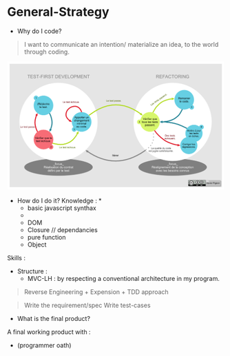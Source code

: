 # General-Strategy

* Why do I code?

> I want to communicate an intention/ materialize an idea, to the world through coding.

![image](https://github.com/LudovicGouverneur/General-Strategy/blob/master/Cycle-global-tdd.png)


* How do I do it?
Knowledge : 
  * 
  * basic javascript synthax
  *   
  * DOM
  * Closure // dependancies
  * pure function
  * Object
  
Skills : 

* Structure : 
     * MVC-LH : by respecting a conventional architecture in my program.  
> Reverse Engineering + Expension + TDD approach

> Write the requirement/spec
> Write test-cases

* What is the final product?

A final working product with : 

* (programmer oath) 


